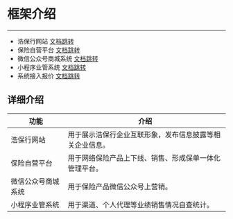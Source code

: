 # 框架介绍
- - -
-  浩保行网站 [文档跳转](/ruoyi-vue-plus/home.md)
-  保险自营平台 [文档跳转](/ruoyi-cloud-plus/home.md)
- 微信公众号商城系统 [文档跳转](/plus-ui/home.md)
- 小程序业管系统 [文档跳转](/common/home.md)
- 系统接入报价 [文档跳转](/ruoyi-vue-web/home.md)




## 详细介绍

| 功能    | 介绍                                    |
|-------|---------------------------------------|
| 浩保行网站  | 用于展示浩保行企业互联形象，发布信息披露等相关企业信息。             |
| 保险自营平台  | 用于网络保险产品上下线、销售、形成保单一体化管理平台。               |
| 微信公众号商城系统  | 用于保险产品微信公众号上营销。       |
| 小程序业管系统  | 用于渠道、个人代理等业绩销售情况自查统计。                         |
